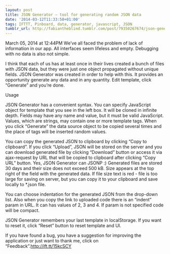```yaml
---
layout: post
title: JSON Generator – tool for generating random JSON data
date: '2014-03-12T11:33:50+01:00'
tags: IFTTT, Pinboard, data, generator, javascript, JSON
tumblr_url: http://fabiantheblind.tumblr.com/post/79350267674/json-generator-tool-for-generating-random-json-data
---
```

March 05, 2014 at 12:44PM
We’ve all faced the problem of lack of information in our app. All interfaces seem lifeless and empty. Debugging with no data is also not simple.

I think that each of us has at least once in their lives created a bunch of files with JSON data, but they were just one object propagated without unique fields. JSON Generator was created in order to help with this. It provides an opportunity generate any data and in any quantity. Edit template, click “Generate” and you’re done.

Usage

JSON Generator has a convenient syntax. You can specify JavaScript object for template that you see in the left box. It will be cloned in infinite depth. Fields may have any name and value, but it must be valid JavaScript. Values, which are strings, may contain one or more template tags. When you click “Generate” the data source object to be copied several times and the place of tags will be inserted random values.

You can copy the generated JSON to clipboard by clicking “Copy to clipboard”. If you click “Upload”, JSON will be stored on the server and you can download generated file by clicking “Download” button or access it via ajax-request by URL that will be copied to clipboard after clicking “Copy URL” button. Yes, JSON Generator can JSONP :) Generated files are stored 30 days and their size does not exceed 500 kB. Size appears at the top right of the field with the generated data. If file size text is red - file is too large for saving on server, but you can copy it to your clipboard and save locally to *.json file.

You can choose indentation for the generated JSON from the drop-down list. Also when you copy the link to uploaded code there is an “indent” param in URL. It can has values of 2, 3 and 4. If param is not specified code will be compact.

JSON Generator remembers your last template in localStorage. If you want to reset it, click “Reset” button to reset template and UI.

If you have found a bug, you have a suggestion for improving the application or just want to thank me, click on “Feedback”.http://ift.tt/15kcSCY
